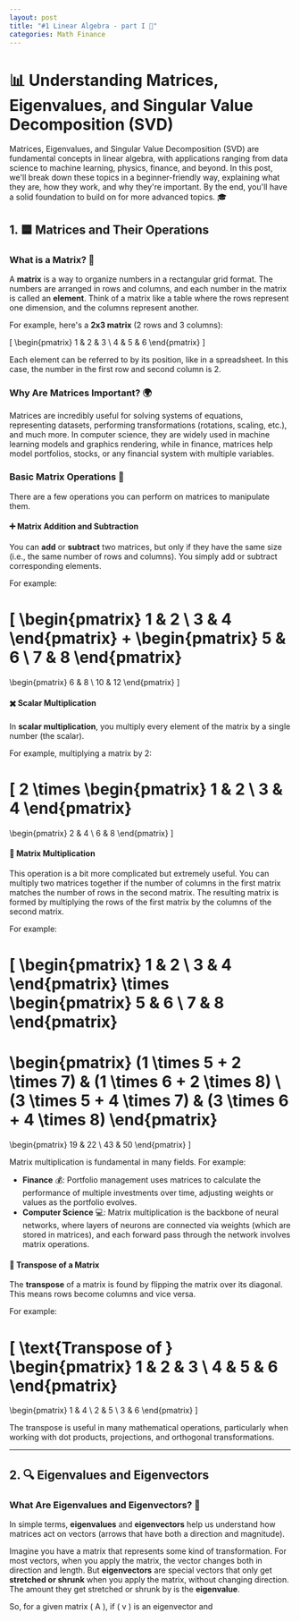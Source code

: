 ```yaml
---
layout: post
title: "#1 Linear Algebra - part I 🚀"
categories: Math Finance
---
```


# 📊 Understanding Matrices, Eigenvalues, and Singular Value Decomposition (SVD)

Matrices, Eigenvalues, and Singular Value Decomposition (SVD) are fundamental concepts in linear algebra, with applications ranging from data science to machine learning, physics, finance, and beyond. In this post, we'll break down these topics in a beginner-friendly way, explaining what they are, how they work, and why they're important. By the end, you'll have a solid foundation to build on for more advanced topics. 🎓

## 1. 🟦 Matrices and Their Operations

### What is a Matrix? 🤔
A **matrix** is a way to organize numbers in a rectangular grid format. The numbers are arranged in rows and columns, and each number in the matrix is called an **element**. Think of a matrix like a table where the rows represent one dimension, and the columns represent another.

For example, here's a **2x3 matrix** (2 rows and 3 columns):

\[
\begin{pmatrix}
1 & 2 & 3 \\
4 & 5 & 6
\end{pmatrix}
\]

Each element can be referred to by its position, like in a spreadsheet. In this case, the number in the first row and second column is 2.

### Why Are Matrices Important? 🌍
Matrices are incredibly useful for solving systems of equations, representing datasets, performing transformations (rotations, scaling, etc.), and much more. In computer science, they are widely used in machine learning models and graphics rendering, while in finance, matrices help model portfolios, stocks, or any financial system with multiple variables.

### Basic Matrix Operations 🧮
There are a few operations you can perform on matrices to manipulate them.

#### ➕ Matrix Addition and Subtraction
You can **add** or **subtract** two matrices, but only if they have the same size (i.e., the same number of rows and columns). You simply add or subtract corresponding elements.

For example:

\[
\begin{pmatrix}
1 & 2 \\
3 & 4
\end{pmatrix}
+
\begin{pmatrix}
5 & 6 \\
7 & 8
\end{pmatrix}
=
\begin{pmatrix}
6 & 8 \\
10 & 12
\end{pmatrix}
\]

#### ✖️ Scalar Multiplication
In **scalar multiplication**, you multiply every element of the matrix by a single number (the scalar).

For example, multiplying a matrix by 2:

\[
2 \times
\begin{pmatrix}
1 & 2 \\
3 & 4
\end{pmatrix}
=
\begin{pmatrix}
2 & 4 \\
6 & 8
\end{pmatrix}
\]

#### 🤯 Matrix Multiplication
This operation is a bit more complicated but extremely useful. You can multiply two matrices together if the number of columns in the first matrix matches the number of rows in the second matrix. The resulting matrix is formed by multiplying the rows of the first matrix by the columns of the second matrix.

For example:

\[
\begin{pmatrix}
1 & 2 \\
3 & 4
\end{pmatrix}
\times
\begin{pmatrix}
5 & 6 \\
7 & 8
\end{pmatrix}
=
\begin{pmatrix}
(1 \times 5 + 2 \times 7) & (1 \times 6 + 2 \times 8) \\
(3 \times 5 + 4 \times 7) & (3 \times 6 + 4 \times 8)
\end{pmatrix}
=
\begin{pmatrix}
19 & 22 \\
43 & 50
\end{pmatrix}
\]

Matrix multiplication is fundamental in many fields. For example:

- **Finance** 💰: Portfolio management uses matrices to calculate the performance of multiple investments over time, adjusting weights or values as the portfolio evolves.
- **Computer Science** 💻: Matrix multiplication is the backbone of neural networks, where layers of neurons are connected via weights (which are stored in matrices), and each forward pass through the network involves matrix operations.

#### 🔄 Transpose of a Matrix
The **transpose** of a matrix is found by flipping the matrix over its diagonal. This means rows become columns and vice versa.

For example:

\[
\text{Transpose of }
\begin{pmatrix}
1 & 2 & 3 \\
4 & 5 & 6
\end{pmatrix}
=
\begin{pmatrix}
1 & 4 \\
2 & 5 \\
3 & 6
\end{pmatrix}
\]

The transpose is useful in many mathematical operations, particularly when working with dot products, projections, and orthogonal transformations.

---

## 2. 🔍 Eigenvalues and Eigenvectors

### What Are Eigenvalues and Eigenvectors? 🎯

In simple terms, **eigenvalues** and **eigenvectors** help us understand how matrices act on vectors (arrows that have both a direction and magnitude). 

Imagine you have a matrix that represents some kind of transformation. For most vectors, when you apply the matrix, the vector changes both in direction and length. But **eigenvectors** are special vectors that only get **stretched or shrunk** when you apply the matrix, without changing direction. The amount they get stretched or shrunk by is the **eigenvalue**.

So, for a given matrix \( A \), if \( v \) is an eigenvector and

